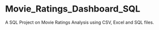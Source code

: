 # Movie_Ratings_Dashboard_SQL
A SQL Project on Movie Ratings Analysis using CSV, Excel and SQL files.
